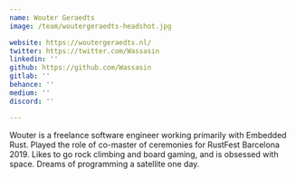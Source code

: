 ```yaml
---
name: Wouter Geraedts
image: /team/woutergeraedts-headshot.jpg

website: https://woutergeraedts.nl/
twitter: https://twitter.com/Wassasin
linkedin: ''
github: https://github.com/Wassasin
gitlab: ''
behance: ''
medium: ''
discord: ''

---
```

Wouter is a freelance software engineer working primarily with Embedded Rust. Played the role of co-master of ceremonies for RustFest Barcelona 2019. Likes to go rock climbing and board gaming, and is obsessed with space. Dreams of programming a satellite one day.
